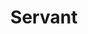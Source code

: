---
layout: prefab
title: Servant
data_file: Servant
parent: Prefabs
nav_exclude: true
search_exclude: false
---